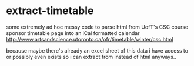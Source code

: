 # extract-timetable
some extremely ad hoc messy code to parse html from UofT's CSC course sponsor timetable page into an iCal formatted calendar
http://www.artsandscience.utoronto.ca/ofr/timetable/winter/csc.html

because maybe there's already an excel sheet of this data i have access to or possibly even exists so i can extract from instead of html anyways..
